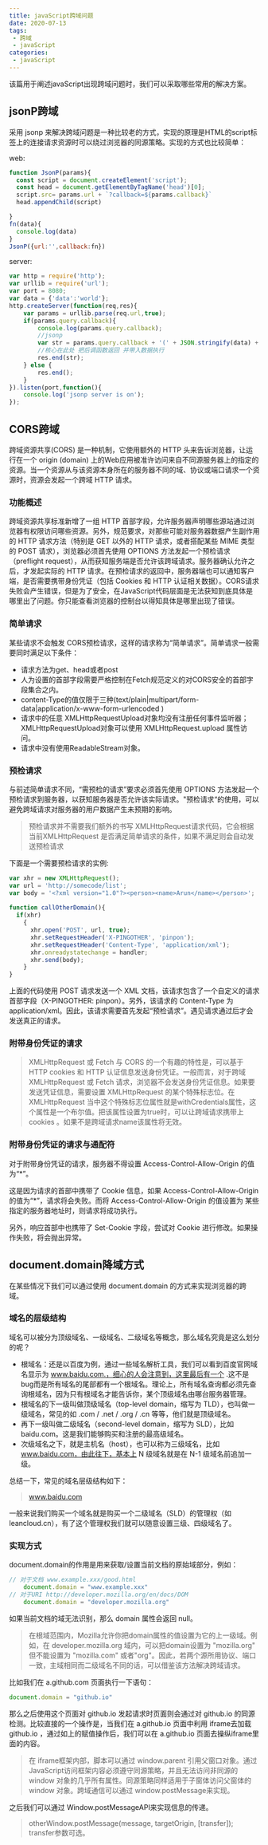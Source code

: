 ```yaml
---
title: javaScript跨域问题
date: 2020-07-13
tags:
 - 跨域
 - javaScript
categories: 
 - javaScript
---
```

该篇用于阐述javaScript出现跨域问题时，我们可以采取哪些常用的解决方案。
<!-- more -->

## jsonP跨域
采用 jsonp 来解决跨域问题是一种比较老的方式，实现的原理是HTML的script标签上的连接请求资源时可以绕过浏览器的同源策略。实现的方式也比较简单：

web:
```js
function JsonP(params){
  const script = document.createElement('script');
  const head = document.getElementByTagName('head')[0];
  script.src= params.url + `?callback=${params.callback}`
  head.appendChild(script)

}
fn(data){
  console.log(data)
}
JsonP({url:'',callback:fn})
```

server:
```js
var http = require('http');
var urllib = require('url');
var port = 8080;
var data = {'data':'world'};
http.createServer(function(req,res){
    var params = urllib.parse(req.url,true);
    if(params.query.callback){
        console.log(params.query.callback);
        //jsonp
        var str = params.query.callback + '(' + JSON.stringify(data) + ')';
        //核心在此处 把后调函数返回 并带入数据执行
        res.end(str);
    } else {
        res.end();
    }
}).listen(port,function(){
    console.log('jsonp server is on');
});
```

## CORS跨域
跨域资源共享(CORS) 是一种机制，它使用额外的 HTTP 头来告诉浏览器，让运行在一个 origin (domain) 上的Web应用被准许访问来自不同源服务器上的指定的资源。当一个资源从与该资源本身所在的服务器不同的域、协议或端口请求一个资源时，资源会发起一个跨域 HTTP 请求。

### 功能概述

跨域资源共享标准新增了一组 HTTP 首部字段，允许服务器声明哪些源站通过浏览器有权限访问哪些资源。另外，规范要求，对那些可能对服务器数据产生副作用的 HTTP 请求方法（特别是 GET 以外的 HTTP 请求，或者搭配某些 MIME 类型的 POST 请求），浏览器必须首先使用 OPTIONS 方法发起一个预检请求（preflight request），从而获知服务端是否允许该跨域请求。服务器确认允许之后，才发起实际的 HTTP 请求。在预检请求的返回中，服务器端也可以通知客户端，是否需要携带身份凭证（包括 Cookies 和 HTTP 认证相关数据）。CORS请求失败会产生错误，但是为了安全，在JavaScript代码层面是无法获知到底具体是哪里出了问题。你只能查看浏览器的控制台以得知具体是哪里出现了错误。

### 简单请求
某些请求不会触发 CORS预检请求，这样的请求称为“简单请求”。简单请求一般需要同时满足以下条件：

- 请求方法为get、head或者post
- 人为设置的首部字段需要严格控制在Fetch规范定义的对CORS安全的首部字段集合之内。
- content-Type的值仅限于三种(text/plain|multipart/form-data|application/x-www-form-urlencoded )
- 请求中的任意 XMLHttpRequestUpload对象均没有注册任何事件监听器；XMLHttpRequestUpload对象可以使用 XMLHttpRequest.upload 属性访问。
- 请求中没有使用ReadableStream对象。

### 预检请求
与前述简单请求不同，“需预检的请求”要求必须首先使用 OPTIONS   方法发起一个预检请求到服务器，以获知服务器是否允许该实际请求。"预检请求“的使用，可以避免跨域请求对服务器的用户数据产生未预期的影响。

> 预检请求并不需要我们额外的书写 XMLHttpRequest请求代码，它会根据当前XMLHttpRequest 是否满足简单请求的条件，如果不满足则会自动发送预检请求

下面是一个需要预检请求的实例:

```js
var xhr = new XMLHttpRequest();
var url = 'http://somecode/list';
var body = '<?xml version="1.0"?><person><name>Arun</name></person>';
    
function callOtherDomain(){
  if(xhr)
    {
      xhr.open('POST', url, true);
      xhr.setRequestHeader('X-PINGOTHER', 'pinpon');
      xhr.setRequestHeader('Content-Type', 'application/xml');
      xhr.onreadystatechange = handler;
      xhr.send(body); 
    }
}
```
上面的代码使用 POST 请求发送一个 XML 文档，该请求包含了一个自定义的请求首部字段（X-PINGOTHER: pinpon）。另外，该请求的 Content-Type 为 application/xml。因此，该请求需要首先发起“预检请求”。遇见请求通过后才会发送真正的请求。

### 附带身份凭证的请求
> XMLHttpRequest 或 Fetch 与 CORS 的一个有趣的特性是，可以基于  HTTP cookies 和 HTTP 认证信息发送身份凭证。一般而言，对于跨域 XMLHttpRequest 或 Fetch 请求，浏览器不会发送身份凭证信息。如果要发送凭证信息，需要设置 XMLHttpRequest 的某个特殊标志位。在 XMLHttpRequest 当中这个特殊标志位属性就是withCredentials属性，这个属性是一个布尔值。把该属性设置为true时，可以让跨域请求携带上 cookies 。如果不是跨域请求name该属性将无效。

### 附带身份凭证的请求与通配符
对于附带身份凭证的请求，服务器不得设置 Access-Control-Allow-Origin 的值为“*”。

这是因为请求的首部中携带了 Cookie 信息，如果 Access-Control-Allow-Origin 的值为“*”，请求将会失败。而将 Access-Control-Allow-Origin 的值设置为 某些指定的服务器地址时，则请求将成功执行。

另外，响应首部中也携带了 Set-Cookie 字段，尝试对 Cookie 进行修改。如果操作失败，将会抛出异常。

## document.domain降域方式

在某些情况下我们可以通过使用 document.domain 的方式来实现浏览器的跨域。

### 域名的层级结构
域名可以被分为顶级域名、一级域名、二级域名等概念，那么域名究竟是这么划分的呢？

- 根域名：还是以百度为例，通过一些域名解析工具，我们可以看到百度官网域名显示为 www.baidu.com.，细心的人会注意到，这里最后有一个 .这不是 bug而是所有域名的尾部都有一个根域名。理论上，所有域名查询都必须先查询根域名，因为只有根域名才能告诉你，某个顶级域名由哪台服务器管理。
- 根域名的下一级叫做顶级域名（top-level domain，缩写为 TLD），也叫做一级域名，常见的如 .com / .net / .org / .cn 等等，他们就是顶级域名。
- 再下一级叫做二级域名（second-level domain，缩写为 SLD），比如 baidu.com。这是我们能够购买和注册的最高级域名。
- 次级域名之下，就是主机名（host），也可以称为三级域名，比如 www.baidu.com，由此往下，基本上 N 级域名就是在 N-1 级域名前追加一级。

总结一下，常见的域名层级结构如下：

> www.baidu.com

一般来说我们购买一个域名就是购买一个二级域名（SLD）的管理权（如 leancloud.cn），有了这个管理权我们就可以随意设置三级、四级域名了。

### 实现方式
document.domain的作用是用来获取/设置当前文档的原始域部分，例如：

```js
// 对于文档 www.example.xxx/good.html
	document.domain = "www.example.xxx"
// 对于URI http://developer.mozilla.org/en/docs/DOM
	document.domain = "developer.mozilla.org"
```
如果当前文档的域无法识别，那么 domain 属性会返回 null。

> 在根域范围内，Mozilla允许你把domain属性的值设置为它的上一级域。例如，在 developer.mozilla.org 域内，可以把domain设置为 "mozilla.org" 但不能设置为 "mozilla.com" 或者"org"。因此，若两个源所用协议、端口一致，主域相同而二级域名不同的话，可以借鉴该方法解决跨域请求。

比如我们在 a.github.com 页面执行一下语句：

```js
document.domain = "github.io"
```

那么之后使用这个页面对 github.io 发起请求时页面则会通过对 github.io 的同源检测。比较直接的一个操作是，当我们在 a.github.io 页面中利用 iframe去加载 github.io ，通过如上的赋值操作后，我们可以在 a.github.io 页面去操纵iframe里面的内容。

> 在 iframe框架内部，脚本可以通过 window.parent 引用父窗口对象。通过JavaScript访问框架内容必须遵守同源策略，并且无法访问非同源的 window 对象的几乎所有属性。同源策略同样适用于子窗体访问父窗体的 window 对象。跨域通信可以通过 window.postMessage来实现。

之后我们可以通过 Window.postMessageAPI来实现信息的传递。

> otherWindow.postMessage(message, targetOrigin, [transfer]); transfer参数可选。